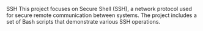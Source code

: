 SSH
This project focuses on Secure Shell (SSH), a network protocol used for secure remote communication between systems. The project includes a set of Bash scripts that demonstrate various SSH operations.
